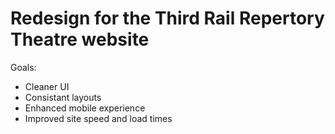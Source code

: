 # Redesign for the Third Rail Repertory Theatre website

Goals:
- Cleaner UI
- Consistant layouts
- Enhanced mobile experience
- Improved site speed and load times
